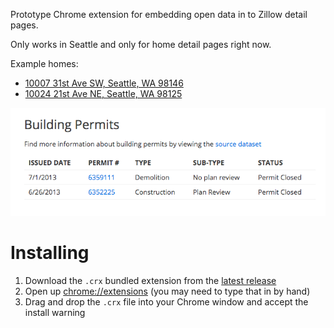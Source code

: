 Prototype Chrome extension for embedding open data in to Zillow detail pages.

Only works in Seattle and only for home detail pages right now.

Example homes:

- [10007 31st Ave SW, Seattle, WA 98146](http://www.zillow.com/homedetails/10007-31st-Ave-SW-Seattle-WA-98146/49038210_zpid/)
- [10024 21st Ave NE, Seattle, WA 98125](http://www.zillow.com/homedetails/10024-21st-Ave-NE-Seattle-WA-98125/48946982_zpid/)

![Screenshot](screenshot.png)

# Installing

1. Download the `.crx` bundled extension from the [latest release](https://github.com/chrismetcalf/fixer-upper/releases)
2. Open up [chrome://extensions](chrome://extensions) (you may need to type that in by hand)
3. Drag and drop the `.crx` file into your Chrome window and accept the install warning
